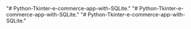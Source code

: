 "# Python-Tkinter-e-commerce-app-with-SQLite." 
"# Python-Tkinter-e-commerce-app-with-SQLite." 
"# Python-Tkinter-e-commerce-app-with-SQLite." 
